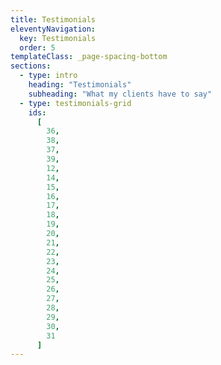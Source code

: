```yaml
---
title: Testimonials
eleventyNavigation:
  key: Testimonials
  order: 5
templateClass: _page-spacing-bottom
sections:
  - type: intro
    heading: "Testimonials"
    subheading: "What my clients have to say"
  - type: testimonials-grid
    ids:
      [
        36,
        38,
        37,
        39,
        12,
        14,
        15,
        16,
        17,
        18,
        19,
        20,
        21,
        22,
        23,
        24,
        25,
        26,
        27,
        28,
        29,
        30,
        31
      ]
---
```

